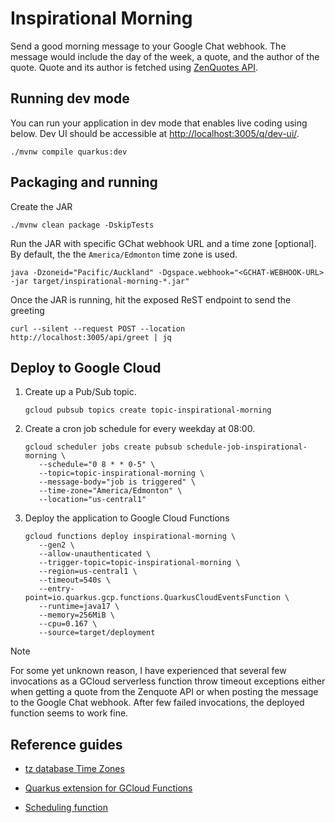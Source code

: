 # Inspirational Morning

Send a good morning message to your Google Chat webhook. The message would include the day of the week, a quote, and the author of the quote. Quote and its author is fetched using [ZenQuotes API](https://zenquotes.io/).

## Running dev mode

You can run your application in dev mode that enables live coding using below. Dev UI should be accessible at [http://localhost:3005/q/dev-ui/](http://localhost:3005/q/dev-ui/).

```shell
./mvnw compile quarkus:dev
```

## Packaging and running

Create the JAR

```shell
./mvnw clean package -DskipTests
```

Run the JAR with specific GChat webhook URL and a time zone [optional]. By default, the the `America/Edmonton` time zone is used.

```shell
java -Dzoneid="Pacific/Auckland" -Dgspace.webhook="<GCHAT-WEBHOOK-URL> -jar target/inspirational-morning-*.jar"
```

Once the JAR is running, hit the exposed ReST endpoint to send the greeting

```shell
curl --silent --request POST --location http://localhost:3005/api/greet | jq
```

## Deploy to Google Cloud

1. Create up a Pub/Sub topic.

   ```shell
   gcloud pubsub topics create topic-inspirational-morning
   ```

2. Create a cron job schedule for every weekday at 08:00.

   ```shell
   gcloud scheduler jobs create pubsub schedule-job-inspirational-morning \
      --schedule="0 8 * * 0-5" \
      --topic=topic-inspirational-morning \
      --message-body="job is triggered" \
      --time-zone="America/Edmonton" \
      --location="us-central1"
   ```

3. Deploy the application to Google Cloud Functions

   ```shell
   gcloud functions deploy inspirational-morning \
      --gen2 \
      --allow-unauthenticated \
      --trigger-topic=topic-inspirational-morning \
      --region=us-central1 \
      --timeout=540s \
      --entry-point=io.quarkus.gcp.functions.QuarkusCloudEventsFunction \
      --runtime=java17 \
      --memory=256MiB \
      --cpu=0.167 \
      --source=target/deployment
   ```

> [!NOTE]
> For some yet unknown reason, I have experienced that several few invocations as a GCloud serverless function throw timeout exceptions either when getting a quote from the Zenquote API or when posting the message to the Google Chat webhook. After few failed invocations, the deployed function seems to work fine.

## Reference guides

- [tz database Time Zones](https://en.wikipedia.org/wiki/List_of_tz_database_time_zones)

- [Quarkus extension for GCloud Functions](https://quarkus.io/guides/gcp-functions)

- [Scheduling function](https://cloud.google.com/scheduler/docs/tut-gcf-pub-sub)
